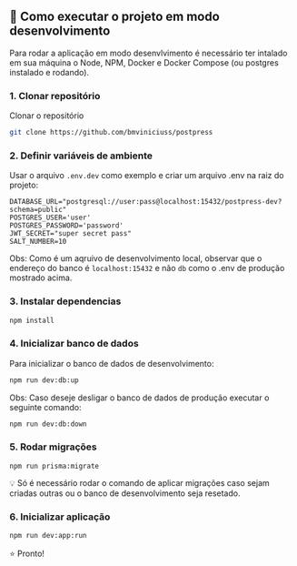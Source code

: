 ## :rocket: Como executar o projeto em modo **desenvolvimento**
Para rodar a aplicação em modo desenvlvimento é necessário ter intalado em sua máquina o Node, NPM, Docker e Docker Compose (ou postgres instalado e rodando).

### 1. Clonar repositório
Clonar o repositório

```bash
git clone https://github.com/bmviniciuss/postpress
```

### 2. Definir variáveis de ambiente
Usar o arquivo `.env.dev` como exemplo e criar um arquivo .env na raiz do projeto:

```env
DATABASE_URL="postgresql://user:pass@localhost:15432/postpress-dev?schema=public"
POSTGRES_USER='user'
POSTGRES_PASSWORD='password'
JWT_SECRET="super secret pass"
SALT_NUMBER=10
```
Obs: Como é um aqruivo de desenvolvimento local, observar que o endereço do banco é `localhost:15432` e não `db` como o .env de produção mostrado acima.

### 3. Instalar dependencias
```bash
npm install
```

### 4. Inicializar banco de dados
Para inicializar o banco de dados de desenvolvimento:
```bash
npm run dev:db:up
```

Obs: Caso deseje desligar o banco de dados de produção executar o seguinte comando:

```bash
npm run dev:db:down
```

### 5. Rodar migrações
```
npm run prisma:migrate
```
:bulb: Só é necessário rodar o comando de aplicar migrações caso sejam criadas outras ou o banco de desenvolvimento seja resetado.

### 6. Inicializar aplicação
```bash
npm run dev:app:run
```

:star: Pronto!
